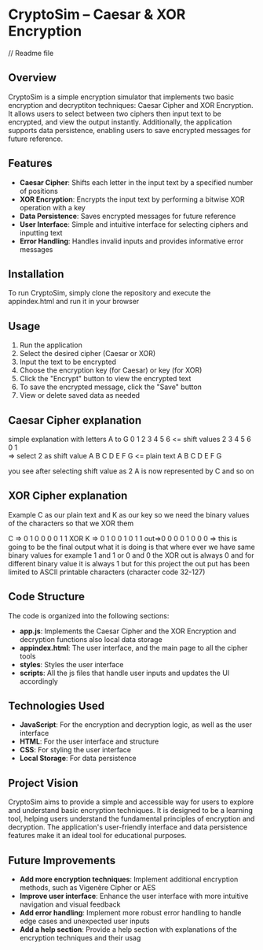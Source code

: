 # CryptoSim – Caesar & XOR Encryption
// Readme file 

## Overview
CryptoSim is a simple encryption simulator that implements two basic encryption and decryptiton techniques: Caesar Cipher and XOR Encryption. It allows users to select between two ciphers then input text to be encrypted, and view the output instantly. Additionally, the application supports data persistence, enabling users to save encrypted messages for future reference.

## Features 
- **Caesar Cipher**: Shifts each letter in the input text by a specified number of positions
- **XOR Encryption**: Encrypts the input text by performing a bitwise XOR operation with a key
- **Data Persistence**: Saves encrypted messages for future reference
- **User Interface**: Simple and intuitive interface for selecting ciphers and inputting text
- **Error Handling**: Handles invalid inputs and provides informative error messages

## Installation
To run CryptoSim, simply clone the repository and execute the appindex.html and run it in your browser 

## Usage
1. Run the application
2. Select the desired cipher (Caesar or XOR)
3. Input the text to be encrypted
4. Choose the encryption key (for Caesar) or key (for XOR)
5. Click the "Encrypt" button to view the encrypted text
6. To save the encrypted message, click the "Save" button 
7. View or delete saved data as needed

## Caesar Cipher explanation 
simple explanation with letters A to G
0 1 2 3 4 5 6  <= shift values                                  2 3 4 5 6 0 1  
                                  => select 2 as shift value 
A B C D E F G  <= plain text                                    A B C D E F G

you see after selecting shift value as 2 A is now represented by C and so on

## XOR Cipher explanation 
Example C as our plain text and K as our key so we need the binary values of the characters so that we XOR them

C => 0 1 0 0 0 0 1 1 
XOR
K => 0 1 0 0 1 0 1 1
out=>0 0 0 0 1 0 0 0 => this is going to be the final output what it is doing is that where ever we have same binary
values for example 1 and 1 or 0 and 0 the XOR out is always 0 and for different binary value it is always 1
but for this project the out put has been limited to ASCII printable characters (character code 32-127)

## Code Structure
The code is organized into the following sections:
- **app.js**: Implements the Caesar Cipher and the XOR Encryption and decryption functions also local data storage
- **appindex.html**: The user interface, and the main page to all the cipher tools
- **styles**: Styles the user interface
- **scripts**: All the js files that handle user inputs and updates the UI accordingly

## Technologies Used 
- **JavaScript**: For the encryption and decryption logic, as well as the user interface
- **HTML**: For the user interface and structure
- **CSS**: For styling the user interface
- **Local Storage**: For data persistence

## Project Vision 
CryptoSim aims to provide a simple and accessible way for users to explore and understand basic encryption techniques.
It is designed to be a learning tool, helping users understand the fundamental principles of encryption and decryption.
The application's user-friendly interface and data persistence features make it an ideal tool for educational purposes.

## Future Improvements 
- **Add more encryption techniques**: Implement additional encryption methods, such as Vigenère Cipher or AES
- **Improve user interface**: Enhance the user interface with more intuitive navigation and visual feedback
- **Add error handling**: Implement more robust error handling to handle edge cases and unexpected user inputs
- **Add a help section**: Provide a help section with explanations of the encryption techniques and their usag

